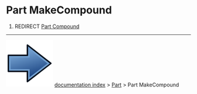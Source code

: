 # Part MakeCompound
1.  REDIRECT [Part Compound](Part_Compound.md)



---
![](images/Button_right.svg) [documentation index](../README.md) > [Part](Part_Workbench.md) > Part MakeCompound
